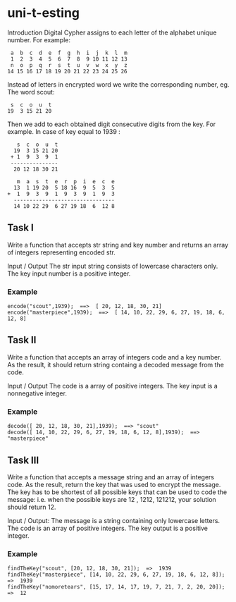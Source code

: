 # uni-t-esting
Introduction
Digital Cypher assigns to each letter of the alphabet unique number. For example:
```
 a  b  c  d  e  f  g  h  i  j  k  l  m
 1  2  3  4  5  6  7  8  9 10 11 12 13
 n  o  p  q  r  s  t  u  v  w  x  y  z
14 15 16 17 18 19 20 21 22 23 24 25 26
```
Instead of letters in encrypted word we write the corresponding number, eg. The word scout:
```
 s  c  o  u  t
19  3 15 21 20
```
Then we add to each obtained digit consecutive digits from the key. For example. In case of key equal to 1939 :
```
   s  c  o  u  t
  19  3 15 21 20
 + 1  9  3  9  1
 ---------------
  20 12 18 30 21
  
   m  a  s  t  e  r  p  i  e  c  e
  13  1 19 20  5 18 16  9  5  3  5
+  1  9  3  9  1  9  3  9  1  9  3
  --------------------------------
  14 10 22 29  6 27 19 18  6  12 8

```


## Task I
Write a function that accepts str string and key number and returns an array of integers representing encoded str.

Input / Output
The str input string consists of lowercase characters only.
The key input number is a positive integer.

### Example
```
encode("scout",1939);  ==>  [ 20, 12, 18, 30, 21]
encode("masterpiece",1939);  ==>  [ 14, 10, 22, 29, 6, 27, 19, 18, 6, 12, 8]
```


## Task II
Write a function that accepts an array of integers code and a key number. As the result, it should return string containg a decoded message from the code.

Input / Output
The code is a array of positive integers.
The key input is a nonnegative integer.

### Example
```
decode([ 20, 12, 18, 30, 21],1939);  ==> "scout"
decode([ 14, 10, 22, 29, 6, 27, 19, 18, 6, 12, 8],1939);  ==>  "masterpiece"
```


## Task III
Write a function that accepts a message string and an array of integers code. As the result, return the key that was used to encrypt the message. The key has to be shortest of all possible keys that can be used to code the message: i.e. when the possible keys are 12 , 1212, 121212, your solution should return 12.

Input / Output:
The message is a string containing only lowercase letters.
The code is an array of positive integers.
The key output is a positive integer.

### Example
```
findTheKey("scout", [20, 12, 18, 30, 21]);  =>  1939
findTheKey("masterpiece", [14, 10, 22, 29, 6, 27, 19, 18, 6, 12, 8]);  =>  1939
findTheKey("nomoretears", [15, 17, 14, 17, 19, 7, 21, 7, 2, 20, 20]);  =>  12
```